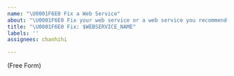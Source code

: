 ```yaml
---
name: "\U0001F6E0 Fix a Web Service"
about: "\U0001F6E0 Fix your web service or a web service you recommend."
title: "\U0001F6E0 Fix: $WEBSERVICE_NAME"
labels: ''
assignees: chanhihi

---
```


(Free Form)
